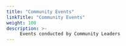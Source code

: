 ```yaml
---
title: "Community Events"
linkTitle: "Community Events"
weight: 100
description: >-
     Events conducted by Community Leaders
---
```


